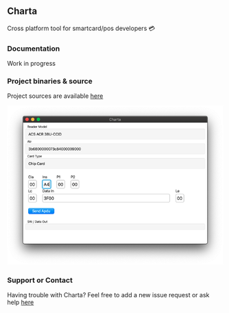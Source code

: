 ## Charta

Cross platform tool for smartcard/pos developers 💳

### Documentation
Work in progress

### Project binaries & source
Project sources are available [here](https://github.com/lewixlabs/charta)

![charta](https://raw.githubusercontent.com/lewixlabs/charta/master/screenshots/main-screenshot.png)

### Support or Contact
Having trouble with Charta? Feel free to add a new issue request or ask help [here](https://github.com/lewixlabs/charta/issues)